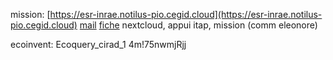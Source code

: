 mission:
[https://esr-inrae.notilus-pio.cegid.cloud](https://esr-inrae.notilus-pio.cegid.cloud)
[mail]("file:///G:/My%20Drive/Admin/these/TR%20IMPORTANT%20_%20NOUVELLE%20PROCEDURE%20MISSIONS%20-%20Elodie%20Brochier%20(elodie.brochier@inrae.fr)%20-%202025-02-17%201355.eml)
[fiche](file:///C:/Users/aburg/AppData/Local/Temp/pid-26652/Fiche%201%20-%20Saisie%20d'une%20mission%20par%20le%20voyageur%20lui-m%C3%AAme.pdf)
nextcloud, appui itap, mission (comm eleonore)

ecoinvent:
Ecoquery_cirad_1
4m!75nwmjRjj